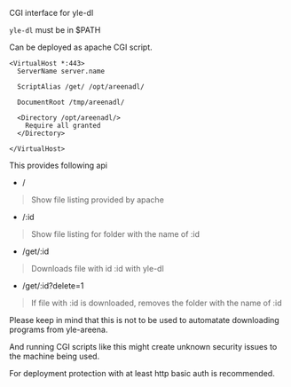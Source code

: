 CGI interface for yle-dl

`yle-dl` must be in $PATH

Can be deployed as apache CGI script.

```
<VirtualHost *:443>
  ServerName server.name

  ScriptAlias /get/ /opt/areenadl/

  DocumentRoot /tmp/areenadl/

  <Directory /opt/areenadl/>
    Require all granted
  </Directory>

</VirtualHost>
```


This provides following api

* /
> Show file listing provided by apache

* /:id
> Show file listing for folder with the name of :id

* /get/:id
> Downloads file with id :id with yle-dl

* /get/:id?delete=1
> If file with :id is downloaded, removes the folder with the name of :id




Please keep in mind that this is not to be used to automatate downloading programs from yle-areena.

And running CGI scripts like this might create unknown security issues to the machine being used.

For deployment protection with at least http basic auth is recommended.


